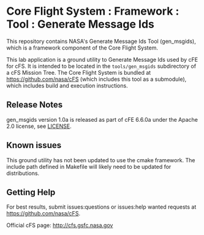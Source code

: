 # Core Flight System : Framework : Tool : Generate Message Ids

This repository contains NASA's Generate Message Ids Tool (gen_msgids), which is a framework component of the Core Flight System.

This lab application is a ground utility to Generate Message Ids used by cFE for cFS. It is intended to be located in the `tools/gen_msgids` subdirectory of a cFS Mission Tree.  The Core Flight System is bundled at https://github.com/nasa/cFS (which includes this tool as a submodule), which includes build and execution instructions.

## Release Notes

gen_msgids version 1.0a is released as part of cFE 6.6.0a under the Apache 2.0 license, see [LICENSE](LICENSE-18128-Apache-2_0.pdf).

## Known issues

This ground utility has not been updated to use the cmake framework.  The include path defined in Makefile will likely need to be updated for distributions.

## Getting Help

For best results, submit issues:questions or issues:help wanted requests at https://github.com/nasa/cFS.

Official cFS page: http://cfs.gsfc.nasa.gov

